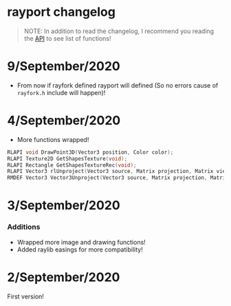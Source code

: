 # rayport changelog

> NOTE: In addition to read the changelog, I recommend you reading the [API](https://github.com/Rabios/rayport/blob/master/api.md) to see list of functions!

# 9/September/2020

- From now if rayfork defined rayport will defined (So no errors cause of `rayfork.h` include will happen)!

# 4/September/2020

- More functions wrapped!

```c
RLAPI void DrawPoint3D(Vector3 position, Color color);
RLAPI Texture2D GetShapesTexture(void);
RLAPI Rectangle GetShapesTextureRec(void);
RLAPI Vector3 rlUnproject(Vector3 source, Matrix projection, Matrix view);
RMDEF Vector3 Vector3Unproject(Vector3 source, Matrix projection, Matrix view);
```

# 3/September/2020

### Additions

- Wrapped more image and drawing functions!
- Added raylib easings for more compatibility!

# 2/September/2020

First version!
